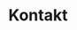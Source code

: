 ---
title: "Kontakt"
description: Beskrivelse af hvad siden handler om.
eleventyNavigation:
  title: Kontakt
  key: contact
  order: 6
---